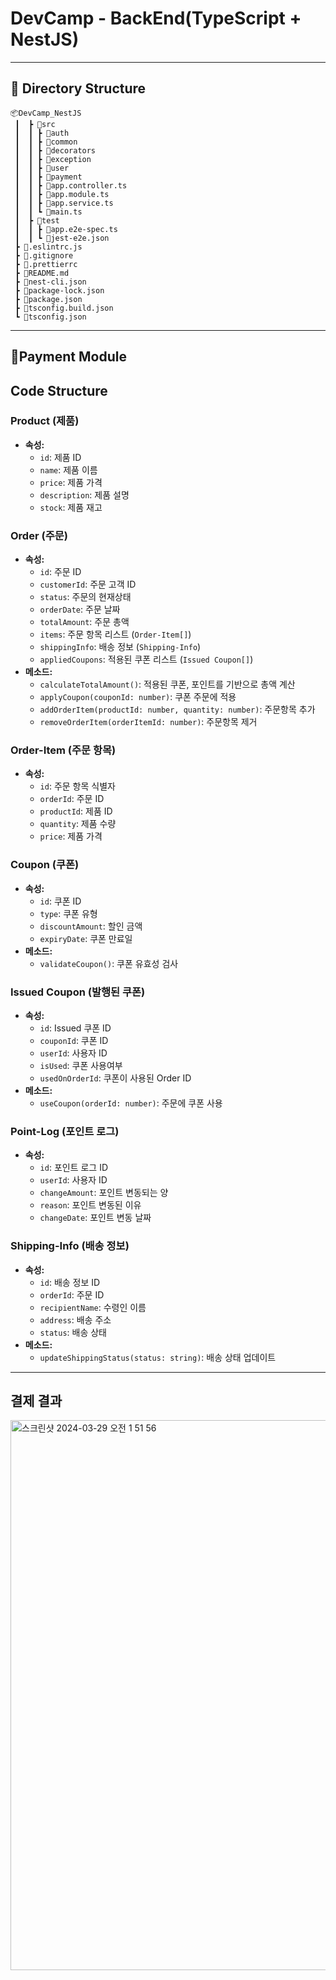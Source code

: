 # DevCamp - BackEnd(TypeScript + NestJS)
---
## **📌 Directory Structure**

    📦DevCamp_NestJS
     ┃  ┣ 📂src
     ┃  ┃ ┣ 📂auth
     ┃  ┃ ┣ 📂common
     ┃  ┃ ┣ 📂decorators
     ┃  ┃ ┣ 📂exception
     ┃  ┃ ┣ 📂user
     ┃  ┃ ┣ 📂payment
     ┃  ┃ ┣ 📜app.controller.ts
     ┃  ┃ ┣ 📜app.module.ts
     ┃  ┃ ┣ 📜app.service.ts
     ┃  ┃ ┗ 📜main.ts
     ┃  ┣ 📂test
     ┃  ┃ ┣ 📜app.e2e-spec.ts
     ┃  ┃ ┗ 📜jest-e2e.json
     ┣ 📜.eslintrc.js
     ┣ 📜.gitignore
     ┣ 📜.prettierrc
     ┣ 📜README.md
     ┣ 📜nest-cli.json
     ┣ 📜package-lock.json
     ┣ 📜package.json
     ┣ 📜tsconfig.build.json
     ┗ 📜tsconfig.json

---

## **📌Payment Module**

## **Code Structure**

### Product (제품)
- **속성:**
  - `id`: 제품 ID
  - `name`: 제품 이름
  - `price`: 제품 가격
  - `description`: 제품 설명
  - `stock`: 제품 재고

### Order (주문)
- **속성:**
  - `id`: 주문 ID
  - `customerId`: 주문 고객 ID
  - `status`: 주문의 현재상태
  - `orderDate`: 주문 날짜
  - `totalAmount`: 주문 총액
  - `items`: 주문 항목 리스트 (`Order-Item[]`)
  - `shippingInfo`: 배송 정보 (`Shipping-Info`)
  - `appliedCoupons`: 적용된 쿠폰 리스트 (`Issued Coupon[]`)
- **메소드:**
  - `calculateTotalAmount()`: 적용된 쿠폰, 포인트를 기반으로 총액 계산
  - `applyCoupon(couponId: number)`: 쿠폰 주문에 적용
  - `addOrderItem(productId: number, quantity: number)`: 주문항목 추가
  - `removeOrderItem(orderItemId: number)`: 주문항목 제거

### Order-Item (주문 항목)
- **속성:**
  - `id`: 주문 항목 식별자
  - `orderId`: 주문 ID
  - `productId`: 제품 ID
  - `quantity`: 제품 수량
  - `price`: 제품 가격

### Coupon (쿠폰)
- **속성:**
  - `id`: 쿠폰 ID
  - `type`: 쿠폰 유형
  - `discountAmount`: 할인 금액
  - `expiryDate`: 쿠폰 만료일
- **메소드:**
  - `validateCoupon()`: 쿠폰 유효성 검사

### Issued Coupon (발행된 쿠폰)
- **속성:**
  - `id`: Issued 쿠폰 ID
  - `couponId`: 쿠폰 ID
  - `userId`: 사용자 ID
  - `isUsed`: 쿠폰 사용여부
  - `usedOnOrderId`: 쿠폰이 사용된 Order ID
- **메소드:**
  - `useCoupon(orderId: number)`: 주문에 쿠폰 사용

### Point-Log (포인트 로그)
- **속성:**
  - `id`: 포인트 로그 ID
  - `userId`: 사용자 ID
  - `changeAmount`: 포인트 변동되는 양
  - `reason`: 포인트 변동된 이유
  - `changeDate`: 포인트 변동 날짜

### Shipping-Info (배송 정보)
- **속성:**
  - `id`: 배송 정보 ID
  - `orderId`: 주문 ID
  - `recipientName`: 수령인 이름
  - `address`: 배송 주소
  - `status`: 배송 상태
- **메소드:**
  - `updateShippingStatus(status: string)`: 배송 상태 업데이트

---

## 결제 결과
<img width="880" alt="스크린샷 2024-03-29 오전 1 51 56" src="https://github.com/Hojip-Kim/DevCamp_NestJS/assets/101489057/de80c5a2-a68f-4da1-a233-b86d551c4a07">
